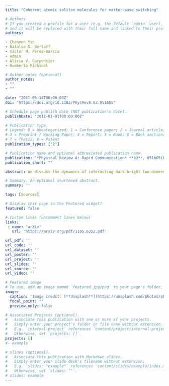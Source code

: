 ```yaml
---
title: "Coherent atomic soliton molecules for matter-wave switching"

# Authors
# If you created a profile for a user (e.g. the default `admin` user), write the username (folder name) here 
# and it will be replaced with their full name and linked to their profile.
authors:

- Chenyun Yin
- Natalia G. Berloff
- Víctor M. Pérez-García
- admin
- Alicia V. Carpentier
- Humberto Michinel

# Author notes (optional)
author_notes:
- ""
- ""

date: "2011-08-14T00:00:00Z"
doi: "https://doi.org/10.1103/PhysRevA.83.051605"

# Schedule page publish date (NOT publication's date).
publishDate: "2011-01-01T00:00:00Z"

# Publication type.
# Legend: 0 = Uncategorized; 1 = Conference paper; 2 = Journal article;
# 3 = Preprint / Working Paper; 4 = Report; 5 = Book; 6 = Book section;
# 7 = Thesis; 8 = Patent
publication_types: ["2"]

# Publication name and optional abbreviated publication name.
publication: "*Physical Review A: Rapid Communication* **83**, 051605(R) (2011)"
publication_short: ""

abstract: We discuss the dynamics of interacting dark-bright two-dimensional vector solitons in multicomponent immiscible bulk Bose-Einstein condensates. We describe matter-wave molecules without a scalar counterpart that can be seen as bound states of vector objects. We also analyze the possibility of using these structures as building blocks for the design of matter-wave switchers

# Summary. An optional shortened abstract.
summary: '' 

tags: [Sources]

# Display this page in the Featured widget?
featured: false

# Custom links (uncomment lines below)
links:
 - name: "arXiv"
   url: 'https://arxiv.org/pdf/1105.6352.pdf'

url_pdf: ''
url_code: ''
url_dataset: ''
url_poster: ''
url_project: ''
url_slides: ''
url_source: ''
url_video: ''

# Featured image
# To use, add an image named `featured.jpg/png` to your page's folder. 
image:
  caption: 'Image credit: [**Unsplash**](https://unsplash.com/photos/pLCdAaMFLTE)'
  focal_point: ""
  preview_only: false

# Associated Projects (optional).
#   Associate this publication with one or more of your projects.
#   Simply enter your project's folder or file name without extension.
#   E.g. `internal-project` references `content/project/internal-project/index.md`.
#   Otherwise, set `projects: []`.
projects: []
#- example

# Slides (optional).
#   Associate this publication with Markdown slides.
#   Simply enter your slide deck's filename without extension.
#   E.g. `slides: "example"` references `content/slides/example/index.md`.
#   Otherwise, set `slides: ""`.
# slides: example
---
```

